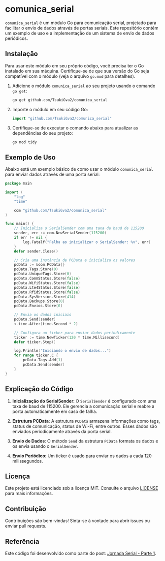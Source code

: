 # comunica_serial

`comunica_serial` é um módulo Go para comunicação serial, projetado para facilitar o envio de dados através de portas seriais. Este repositório contém um exemplo de uso e a implementação de um sistema de envio de dados periódicos.

## Instalação

Para usar este módulo em seu próprio código, você precisa ter o Go instalado em sua máquina. Certifique-se de que sua versão do Go seja compatível com o módulo (veja o arquivo `go.mod` para detalhes).

1. Adicione o módulo `comunica_serial` ao seu projeto usando o comando `go get`:

    ```bash
    go get github.com/TsukiGva2/comunica_serial
    ```

2. Importe o módulo em seu código Go:

    ```go
    import "github.com/TsukiGva2/comunica_serial"
    ```

3. Certifique-se de executar o comando abaixo para atualizar as dependências do seu projeto:

    ```bash
    go mod tidy
    ```

## Exemplo de Uso

Abaixo está um exemplo básico de como usar o módulo `comunica_serial` para enviar dados através de uma porta serial:

```go
package main

import (
    "log"
    "time"

    com "github.com/TsukiGva2/comunica_serial"
)

func main() {
    // Inicializa o SerialSender com uma taxa de baud de 115200
    sender, err := com.NewSerialSender(115200)
    if err != nil {
        log.Fatalf("Falha ao inicializar o SerialSender: %v", err)
    }
    defer sender.Close()

    // Cria uma instância de PCData e inicializa os valores
    pcData := &com.PCData{}
    pcData.Tags.Store(0)
    pcData.UniqueTags.Store(0)
    pcData.CommStatus.Store(false)
    pcData.WifiStatus.Store(false)
    pcData.Lte4Status.Store(false)
    pcData.RfidStatus.Store(false)
    pcData.SysVersion.Store(414)
    pcData.Backups.Store(0)
    pcData.Envios.Store(0)

    // Envia os dados iniciais
    pcData.Send(sender)
    <-time.After(time.Second * 2)

    // Configura um ticker para enviar dados periodicamente
    ticker := time.NewTicker(120 * time.Millisecond)
    defer ticker.Stop()

    log.Println("Iniciando o envio de dados...")
    for range ticker.C {
        pcData.Tags.Add(1)
        pcData.Send(sender)
    }
}
```

## Explicação do Código

1. **Inicialização do SerialSender**: O `SerialSender` é configurado com uma taxa de baud de 115200. Ele gerencia a comunicação serial e reabre a porta automaticamente em caso de falha.

2. **Estrutura PCData**: A estrutura `PCData` armazena informações como tags, status de comunicação, status de Wi-Fi, entre outros. Esses dados são enviados periodicamente através da porta serial.

3. **Envio de Dados**: O método `Send` da estrutura `PCData` formata os dados e os envia usando o `SerialSender`.

4. **Envio Periódico**: Um ticker é usado para enviar os dados a cada 120 milissegundos.

## Licença

Este projeto está licenciado sob a licença MIT. Consulte o arquivo [LICENSE](./LICENSE) para mais informações.

## Contribuição

Contribuições são bem-vindas! Sinta-se à vontade para abrir issues ou enviar pull requests.

## Referência

Este código foi desenvolvido como parte do post: [Jornada Serial - Parte 1](https://darkcyan-salmon-536746.hostingersite.com/page/jornadaserial1/).
